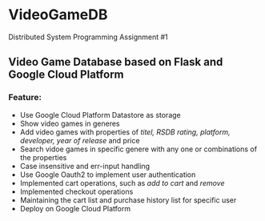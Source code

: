 # VideoGameDB

Distributed System Programming Assignment #1

## Video Game Database based on Flask and Google Cloud Platform

### Feature:
- Use Google Cloud Platform Datastore as storage
- Show video games in generes
- Add video games with properties of *titel, RSDB rating, platform, developer, year of release* and price
- Search vidoe games in specific genere with any one or combinations of the properties
- Case insensitive and err-input handling
- Use Google Oauth2 to implement user authentication
- Implemented cart operations, such as *add to cart* and *remove*
- Implemented checkout operations
- Maintaining the cart list and purchase history list for specific user
- Deploy on Google Cloud Platform

